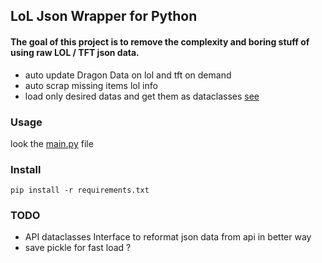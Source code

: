 ## LoL Json Wrapper for Python
#### The goal of this project is to remove the complexity and boring stuff of using raw LOL / TFT json data.  

- auto update Dragon Data on lol and tft on demand
- auto scrap missing items lol info
- load only desired datas and get them as dataclasses [see](https://docs.python.org/3/library/dataclasses.html)




### Usage

look  the [main.py](main.py) file 




### Install 
````shell
pip install -r requirements.txt
````

### TODO
- API dataclasses Interface to reformat json data from api in better way
- save pickle for fast load ? 




